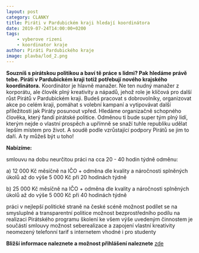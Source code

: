 ```yaml
---
layout: post
category: CLANKY
title: Piráti v Pardubickém kraji hledají koordinátora
date: 2019-07-24T14:00:00+0200
tags: 
    - vyberove rizeni
    - koordinator kraje
author: Piráti Pardubického kraje
image: plavba/lod_2.png
---
```

**Souzníš s pirátskou politikou a baví tě práce s lidmi? Pak hledáme právě tebe. Piráti v Pardubickém kraji totiž potřebují nového krajského koordinátora.**
Koordinátor je hlavně manažer. Ne ten nudný manažer z korporátu, ale člověk plný kreativity a nápadů, jehož role je klíčová pro další růst Pirátů v Pardubickém kraji. Budeš pracovat s dobrovolníky, organizovat akce po celém kraji, pomáhat s volební kampaní a vytipovávat další příležitosti jak Piráty posunout vpřed.
Hledáme organizačně schopného člověka, který fandí pirátské politice. Odměnou ti bude super tým plný lidí, kterým nejde o vlastní prospěch a upřímně se snaží tuhle republiku udělat lepším místem pro život. A soudě podle vzrůstající podpory Pirátů se jim to daří. A ty můžeš být u toho!

**Nabízíme:**

smlouvu na dobu neurčitou
práci na cca 20 - 40 hodin týdně
odměnu:

a) 12 000 Kč měsíčně na IČO + odměna dle kvality a náročnosti splněných úkolů až do výše 5 000 Kč při 20 hodinách týdně

b) 25 000 Kč měsíčně na IČO + odměna dle kvality a náročnosti splněných úkolů až do výše 5 000 Kč při 40 hodinách týdně 

práci v nejlepší politické straně na české scéně
možnost podílet se na smysluplné a transparentní politice 
možnost bezprostředního podílu na realizaci Pirátského programu
školení ke všem výše uvedeným činnostem je součástí smlouvy
možnost seberealizace a zapojení vlastní kreativity
neomezený telefonní tarif s internetem
vhodné i pro studenty

**Bližší informace naleznete a možnost přihlášení naleznete** [zde](http://www.lmcg2.com/pd/1398334254)
